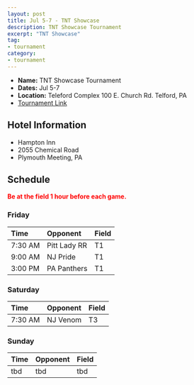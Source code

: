```yaml
---
layout: post
title: Jul 5-7 - TNT Showcase
description: TNT Showcase Tournament
excerpt: "TNT Showcase"
tag:
- tournament
category:
- tournament
---
```

* **Name:** TNT Showcase Tournament
* **Dates:** Jul 5-7
* **Location:**  Teleford Complex 100 E. Church Rd. Telford, PA
* [Tournament Link](http://www.eteamz.com/sites/tntshowcase/)

## Hotel Information

* Hampton Inn
* 2055 Chemical Road
* Plymouth Meeting, PA

## Schedule
**<span style="color:red">Be at the field 1 hour before each game.</span>**

### Friday

| Time | Opponent | Field |
|:---  |:---      |:---   |
| 7:30 AM  | Pitt Lady RR      | T1   | 
| 9:00 AM  | NJ Pride       | T1   | 
| 3:00 PM  | PA Panthers     | T1   | 


### Saturday

| Time | Opponent | Field |
|:---  |:---      |:---   |
| 7:30 AM  | NJ Venom      | T3   | 


### Sunday

| Time | Opponent | Field |
|:---  |:---      |:---   |
| tbd  | tbd      | tbd   | 




